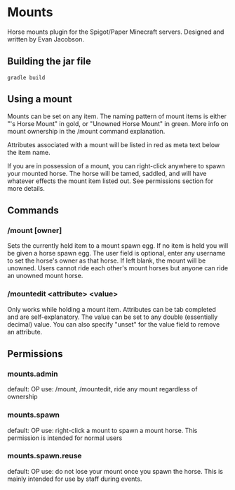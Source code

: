 # Mounts
Horse mounts plugin for the Spigot/Paper Minecraft servers. Designed and written by Evan Jacobson.

## Building the jar file
`gradle build`

## Using a mount
Mounts can be set on any item.
The naming pattern of mount items is either "<user>'s Horse Mount" in gold, or "Unowned Horse Mount" in green.
More info on mount ownership in the /mount command explanation.

Attributes associated with a mount will be listed in red as meta text below the item name.

If you are in possession of a mount, you can right-click anywhere to spawn your mounted horse.
The horse will be tamed, saddled, and will have whatever effects the mount item listed out.
See permissions section for more details.


## Commands
### /mount [owner]
Sets the currently held item to a mount spawn egg.
If no item is held you will be given a horse spawn egg.
The user field is optional, enter any username to set the horse's owner as that horse.
If left blank, the mount will be unowned.
Users cannot ride each other's mount horses but anyone can ride an unowned mount horse.

### /mountedit \<attribute> \<value>
Only works while holding a mount item. Attributes can be tab completed and are self-explanatory.
The value can be set to any double (essentially decimal) value.
You can also specify "unset" for the value field to remove an attribute.

## Permissions
### mounts.admin
default: OP
use: /mount, /mountedit, ride any mount regardless of ownership

### mounts.spawn
default: OP
use: right-click a mount to spawn a mount horse. This permission is intended for normal users

### mounts.spawn.reuse
default: OP
use: do not lose your mount once you spawn the horse. This is mainly intended for use by staff during events.